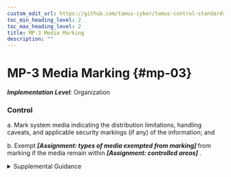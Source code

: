 ```yaml
---
custom_edit_url: https://github.com/tamus-cyber/tamus-control-standards/tree/main/content/tamus.edu/TAMUS_profile.yaml
toc_min_heading_level: 2
toc_max_heading_level: 2
title: MP-3 Media Marking
description: ""
---
```


# MP-3 Media Marking {#mp-03}

_**Implementation Level**_: Organization

### Control



a. Mark system media indicating the distribution limitations, handling caveats, and applicable security markings (if any) of the information; and

b. Exempt <strong title="mp-03_odp.01"> <em>[Assignment: types of media exempted from marking]</em> </strong> from marking if the media remain within <strong title="mp-03_odp.02"> <em>[Assignment: controlled areas]</em> </strong>.


<details><summary>Supplemental Guidance</summary>Security marking refers to the application or use of human-readable security attributes. Digital media includes diskettes, magnetic tapes, external or removable hard disk drives (e.g., solid state, magnetic), flash drives, compact discs, and digital versatile discs. Non-digital media includes paper and microfilm. Controlled unclassified information is defined by the National Archives and Records Administration along with the appropriate safeguarding and dissemination requirements for such information and is codified in [32 CFR 2002](#91f992fb-f668-4c91-a50f-0f05b95ccee3) . Security markings are generally not required for media that contains information determined by organizations to be in the public domain or to be publicly releasable. Some organizations may require markings for public information indicating that the information is publicly releasable. System media marking reflects applicable laws, executive orders, directives, policies, regulations, standards, and guidelines.</details>
